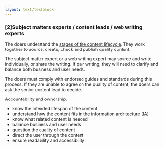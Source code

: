 ```yaml
---
layout: text/textblock
---
```


### [2]Subject matters experts / content leads / web writing experts

The doers understand the [stages of the content lifecycle](/governing-content/understand-content-lifecycle/). They work together to source, create, check and publish quality content.

The subject matter expert or a web writing expert may source and write individually, or share the writing. If pair writing, they will need to clarify and balance both business and user needs.

The doers must comply with endorsed guides and standards during this process. If they are unable to agree on the quality of content, the doers can ask the senior content lead to decide.

Accountability and ownership:
- know the intended lifespan of the content
- understand how the content fits in the information architecture (IA)
- know what related content is needed
- balance business and user needs
- question the quality of content
- direct the user through the content
- ensure readability and accessibility
